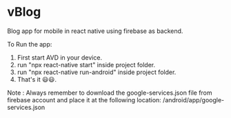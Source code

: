 # vBlog
 Blog app for mobile in react native using firebase as backend.
 
 To Run the app:
 1. First start AVD in your device.
 2. run "npx react-native start" inside project folder.
 3. run "npx react-native run-android" inside project folder.
 4. That's it 😃😃.


Note : Always remember to download the google-services.json file from firebase account and place it at the following location: /android/app/google-services.json
